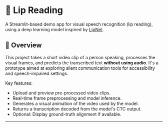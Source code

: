 # 🧠 Lip Reading

A Streamlit-based demo app for visual speech recognition (lip reading), using a deep learning model inspired by [LipNet](https://arxiv.org/abs/1611.01599).

## 🚀 Overview

This project takes a short video clip of a person speaking, processes the visual frames, and predicts the transcribed text **without using audio**. It's a prototype aimed at exploring silent communication tools for accessibility and speech-impaired settings.

Key features:
- Upload and preview pre-processed video clips.
- Real-time frame preprocessing and model inference.
- Generates a visual animation of the video used by the model.
- Returns a transcription decoded from the model's CTC output.
- Optional: Display ground-truth alignment if available.

---
